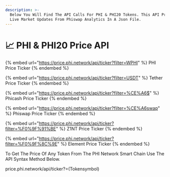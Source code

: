 ```yaml
---
description: >-
  Below You Will Find The API Calls For PHI & PHI20 Tokens. This API Provides
  Live Market Updates From Phiswap Analytics In A Json File.
---
```


# 📈 PHI & PHI20 Price API

{% embed url="https://price.phi.network/api/ticker?filter=WPHI" %}
PHI Price Ticker
{% endembed %}

{% embed url="https://price.phi.network/api/ticker?filter=USDT" %}
Tether Price Ticker
{% endembed %}

{% embed url="https://price.phi.network/api/ticker?filter=%CE%A6$" %}
Phicash Price Ticker
{% endembed %}

{% embed url="https://price.phi.network/api/ticker?filter=%CE%A6swap" %}
Phiswap Price Ticker
{% endembed %}

{% embed url="https://price.phi.network/api/ticker?filter=%F0%9F%91%BE" %}
Z1NT Price Ticker
{% endembed %}

{% embed url="https://price.phi.network/api/ticker?filter=%F0%9F%8C%9E" %}
Element Price Ticker
{% endembed %}

To Get The Price Of Any Token From The PHI Network Smart Chain Use The API Syntax Method Below.

price.phi.network/api/ticker?=(Tokensymbol)
